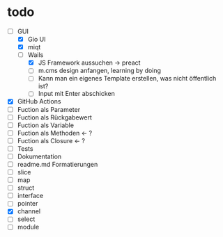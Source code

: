 # todo

- [ ] GUI
  - [x] Gio UI
  - [x] miqt
  - [ ] Wails
    - [x] JS Framework aussuchen -> preact
    - [ ] m.cms design anfangen, learning by doing
    - [ ] Kann man ein eigenes Template erstellen, was nicht öffentlich ist?
    - [ ] Input mit Enter abschicken
- [x] GitHub Actions
- [ ] Fuction als Parameter
- [ ] Fuction als Rückgabewert
- [ ] Fuction als Variable
- [ ] Fuction als Methoden <- ?
- [ ] Fuction als Closure <- ?
- [ ] Tests
- [ ] Dokumentation
- [ ] readme.md Formatierungen
- [ ] slice
- [ ] map
- [ ] struct
- [ ] interface
- [ ] pointer
- [x] channel
- [ ] select
- [ ] module
